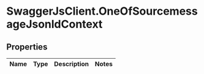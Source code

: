 # SwaggerJsClient.OneOfSourcemessageJsonldContext

## Properties

| Name | Type | Description | Notes |
| ---- | ---- | ----------- | ----- |
